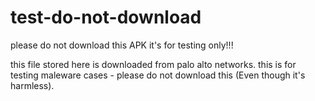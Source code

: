 # test-do-not-download
please do not download this APK it's for testing only!!!

this file stored here is downloaded from palo alto networks. this is for testing maleware cases - please do not download this (Even though it's harmless).
